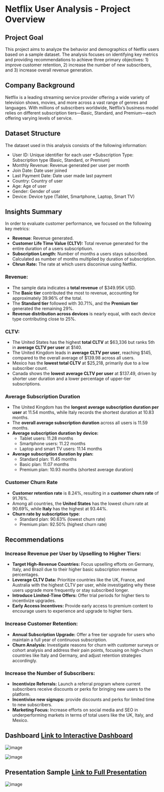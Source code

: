 # Netflix User Analysis - Project Overview

## Project Goal
This project aims to analyze the behavior and demographics of Netflix users based on a sample dataset. The analysis focuses on identifying key metrics and providing recommendations to achieve three primary objectives: 1) improve customer retention, 2) increase the number of new subscribers, and 3) increase overall revenue generation.

## Company Background
Netflix is a leading streaming service provider offering a wide variety of television shows, movies, and more across a vast range of genres and languages. With millions of subscribers worldwide, Netflix’s business model relies on different subscription tiers—Basic, Standard, and Premium—each offering varying levels of service.

## Dataset Structure
The dataset used in this analysis consists of the following information:

* User ID: Unique identifier for each user
*Subscription Type: Subscription type (Basic, Standard, or Premium)
* Monthly Revenue: Revenue generated per user per month
* Join Date: Date user joined	
* Last Payment Date: Date user made last payment	
* Country: Country of user
* Age: Age of user
* Gender: Gender of user
* Device: Device type (Tablet, Smartphone, Laptop, Smart TV)

## Insights Summary
In order to evaluate customer performance, we focused on the following key metrics:

- **Revenue**: Revenue generated.
- **Customer Life Time Value (CLTV):** Total revenue generated for the entire duration of a users subscriptiuon.
- **Subscription Length:** Number of months a users stays subscribed. Calculated as number of months multiplied by duration of subscription.
- **Chrun Rate:** The rate at which users disconinue using Netflix.

### Revenue:
- The sample data indicates a **total revenue** of $349.95K USD.
- The **Basic tier** contributed the most to revenue, accounting for approximately 39.96% of the total.
- The **Standard tier** followed with 30.71%, and the **Premium tier** generated the remaining 29%.
- **Revenue distribution across devices** is nearly equal, with each device type contributing close to 25%.


### CLTV:
- The United States has the highest **total CLTV** at $63,336 but ranks 5th in **average CLTV per user** at $140.
- The United Kingdom leads in **average CLTV per user**, reaching $145, compared to the overall average of $139.98 across all users.
- Mexico has the **lowest total CLTV** at $25,218, primarily due to a low subscriber count.
- Canada shows the **lowest average CLTV per user** at $137.49, driven by shorter user duration and a lower percentage of upper-tier subscriptions.

### Average Subscription Duration
- The United Kingdom has the **longest average subscription duration per user** at 11.54 months, while Italy records the shortest duration at 10.83 months.
- The **overall average subscription duration** across all users is 11.59 months.
- **Average subscription duration by device:**
  - Tablet users: 11.28 months
  - Smartphone users: 11.22 months
  - Laptop and smart TV users: 11.14 months
- **Average subscription duration by plan:**
  - Standard plan: 11.45 months
  - Basic plan: 11.07 months
  - Premium plan: 10.93 months (shortest average duration)


### Customer Churn Rate
- **Customer retention rate** is 8.24%, resulting in a **customer churn rate** of 91.76%.
- Among all countries, the **United States** has the lowest churn rate at 90.69%, while **Italy** has the highest at 93.44%.
- **Churn rate by subscription type**:
  - Standard plan: 90.63% (lowest churn rate)
  - Premium plan: 92.50% (highest churn rate)


## Recommendations
### Increase Revenue per User by Upselling to Higher Tiers:
- **Target High-Revenue Countries:**  Focus upselling efforts on Germany, Italy, and Brazil due to their higher basic subscription revenue percentages.
- **Leverage CLTV Data:** Prioritize countries like the UK, France, and Australia with the highest CLTV per user, while investigating why these users upgrade more frequently or stay subscribed longer.
- **Introduce Limited-Time Offers:** Offer trial periods for higher tiers to incentivize upgrades.
- **Early Access Incentives:** Provide early access to premium content to encourage users to experience and upgrade to higher tiers.

### Increase Customer Retention:
- **Annual Subscription Upgrade:** Offer a free tier upgrade for users who maintain a full year of continuous subscription.
- **Churn Analysis:** Investigate reasons for churn with customer surveys or cohort analysis and address their pain points, focusing on high-churn countries like Italy and Germany, and adjust retention strategies accordingly.

### Increase the Number of Subscribers:
- **Incentivize Referrals:** Launch a referral program where current subscribers receive discounts or perks for bringing new users to the platform.
- **Incentivise new signups:** provide discounts and perks for limited time to new subscribers.
- **Marketing Focus:** Increase efforts on social media and SEO in underperforming markets in terms of total users like the UK, Italy, and Mexico.

## Dashboard [Link to Interactive Dashboard](https://app.powerbi.com/view?r=eyJrIjoiNDNmZmZkNzQtNTI4Zi00OGI0LWJkNDUtMDRiMmMzN2NkYWUzIiwidCI6ImM2ZTU0OWIzLTVmNDUtNDAzMi1hYWU5LWQ0MjQ0ZGM1YjJjNCJ9)
![image](https://github.com/user-attachments/assets/f839ec7a-71e9-4d49-94dc-8d52d23eed40)

![image](https://github.com/user-attachments/assets/b3a6ad1e-5160-48f2-90b9-650f1dadd720)

## Presentation Sample [Link to Full Presentation](https://docs.google.com/presentation/d/1m2yux7EM2ghopHhGQKm7nsPT79QW-50hOZXslKWmNbA/edit#slide=id.p)
![image](https://github.com/user-attachments/assets/c4e538ee-2bec-4ab1-a773-3f260162f2ae)







